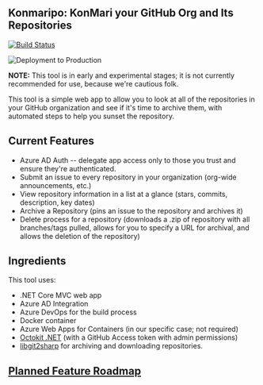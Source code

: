 ## Konmaripo: KonMari your GitHub Org and Its Repositories

[![Build Status](https://dev.azure.com/excellaco/Konmaripo/_apis/build/status/excellalabs.konmaripo?branchName=main)](https://dev.azure.com/excellaco/Konmaripo/_build/latest?definitionId=8&branchName=main) 

![Deployment to Production](https://vsrm.dev.azure.com/excellaco/_apis/public/Release/badge/e5fb7cc0-7eab-46dc-9e97-aa657e4fe6d5/1/1)

**NOTE:** This tool is in early and experimental stages; it is not currently recommended for use, because we're cautious folk.

This tool is a simple web app to allow you to look at all of the repositories in your GitHub organization and see if it's time to archive them, with automated steps to help you sunset the repository.

## Current Features

* Azure AD Auth -- delegate app access only to those you trust and ensure they're authenticated.
* Submit an issue to every repository in your organization (org-wide announcements, etc.)
* View repository information in a list at a glance (stars, commits, description, key dates)
* Archive a Repository (pins an issue to the repository and archives it)
* Delete process for a repository (downloads a .zip of repository with all branches/tags pulled, allows for you to specify a URL for archival, and allows the deletion of the repository)

## Ingredients
This tool uses: 

* .NET Core MVC web app
* Azure AD Integration
* Azure DevOps for the build process
* Docker container
* Azure Web Apps for Containers (in our specific case; not required)
* [Octokit .NET](https://github.com/octokit/octokit.net) (with a GitHub Access token with admin permissions)
* [libgit2sharp](https://github.com/libgit2/libgit2sharp) for archiving and downloading repositories.

## [Planned Feature Roadmap](https://github.com/excellalabs/konmaripo/projects/1)
